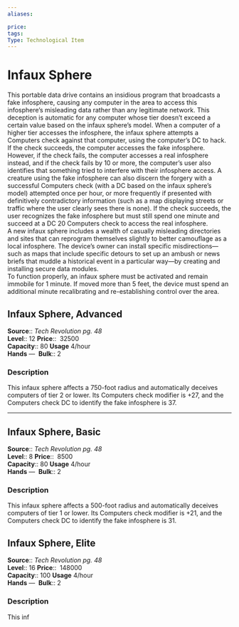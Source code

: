```yaml
---
aliases: 

price:  
tags: 
Type: Technological Item
---
```


# Infaux Sphere

This portable data drive contains an insidious program that broadcasts a fake infosphere, causing any computer in the area to access this infosphere’s misleading data rather than any legitimate network. This deception is automatic for any computer whose tier doesn’t exceed a certain value based on the infaux sphere’s model. When a computer of a higher tier accesses the infosphere, the infaux sphere attempts a Computers check against that computer, using the computer’s DC to hack. If the check succeeds, the computer accesses the fake infosphere. However, if the check fails, the computer accesses a real infosphere instead, and if the check fails by 10 or more, the computer’s user also identifies that something tried to interfere with their infosphere access. A creature using the fake infosphere can also discern the forgery with a successful Computers check (with a DC based on the infaux sphere’s model) attempted once per hour, or more frequently if presented with definitively contradictory information (such as a map displaying streets or traffic where the user clearly sees there is none). If the check succeeds, the user recognizes the fake infosphere but must still spend one minute and succeed at a DC 20 Computers check to access the real infosphere.  
A new infaux sphere includes a wealth of casually misleading directories and sites that can reprogram themselves slightly to better camouflage as a local infosphere. The device’s owner can install specific misdirections—such as maps that include specific detours to set up an ambush or news briefs that muddle a historical event in a particular way—by creating and installing secure data modules.  
To function properly, an infaux sphere must be activated and remain immobile for 1 minute. If moved more than 5 feet, the device must spend an additional minute recalibrating and re-establishing control over the area.  

## Infaux Sphere, Advanced

**Source**:: _Tech Revolution pg. 48_  
**Level**:: 12
**Price**::  32500  
**Capacity**:: 80 **Usage** 4/hour  
**Hands** — 
**Bulk**:: 2

### Description

This infaux sphere affects a 750-foot radius and automatically deceives computers of tier 2 or lower. Its Computers check modifier is +27, and the Computers check DC to identify the fake infosphere is 37.

---

## Infaux Sphere, Basic

**Source**:: _Tech Revolution pg. 48_  
**Level**:: 8
**Price**::  8500  
**Capacity**:: 80 **Usage** 4/hour  
**Hands** — 
**Bulk**:: 2

### Description

This infaux sphere affects a 500-foot radius and automatically deceives computers of tier 1 or lower. Its Computers check modifier is +21, and the Computers check DC to identify the fake infosphere is 31.

## Infaux Sphere, Elite

**Source**:: _Tech Revolution pg. 48_  
**Level**:: 16
**Price**::  148000  
**Capacity**:: 100 **Usage** 4/hour  
**Hands** — 
**Bulk**:: 2

### Description

This inf
